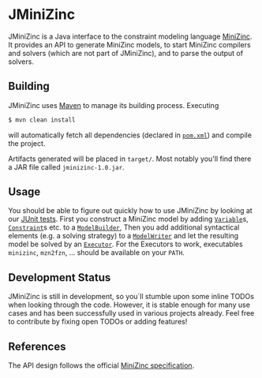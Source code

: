 # JMiniZinc

JMiniZinc is a Java interface to the constraint modeling language [MiniZinc](http://www.minizinc.org/).
It provides an API to generate MiniZinc models, to start MiniZinc compilers and solvers (which are not part of JMiniZinc), and to parse the output of solvers.

## Building

JMiniZinc uses [Maven](https://maven.apache.org) to manage its building process. Executing

```bash
$ mvn clean install
```

will automatically fetch all dependencies (declared in [`pom.xml`](pom.xml)) and compile the project.

Artifacts generated will be placed in `target/`. Most notably you'll find there a JAR file called `jminizinc-1.0.jar`.

## Usage

You should be able to figure out quickly how to use JMiniZinc by looking at our [JUnit tests](/test/at/siemens/ct/jmz/).
First you construct a MiniZinc model by adding [`Variable`](src/at/siemens/ct/jmz/elements/Variable.java)s, [`Constraint`](src/at/siemens/ct/jmz/elements/constraints/Constraint.java)s etc. to a [`ModelBuilder`](src/at/siemens/ct/jmz/IModelBuilder.java),
Then you add additional syntactical elements (e.g. a solving strategy) to a [`ModelWriter`](src/at/siemens/ct/jmz/writer/IModelWriter.java)
and let the resulting model be solved by an [`Executor`](src/at/siemens/ct/jmz/executor/IExecutor.java).
For the Executors to work, executables `minizinc`, `mzn2fzn`, ... should be available on your `PATH`.

## Development Status

JMiniZinc is still in development, so you´ll stumble upon some inline TODOs when looking through the code.
However, it is stable enough for many use cases and has been successfully used in various projects already.
Feel free to contribute by fixing open TODOs or adding features!

## References

The API design follows the official [MiniZinc specification](http://www.minizinc.org/doc-lib/minizinc-spec.pdf).